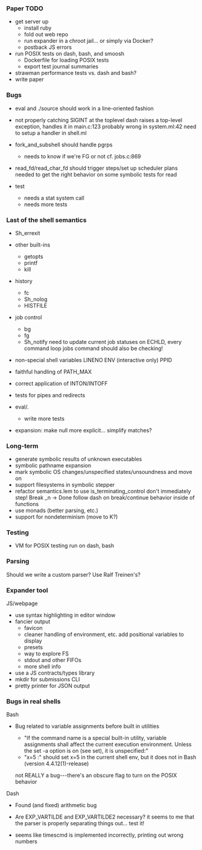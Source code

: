 ### Paper TODO

- get server up
  + install ruby
  + fold out web repo
  + run expander in a chroot jail... or simply via Docker?
  + postback JS errors
- run POSIX tests on dash, bash, and smoosh
  + Dockerfile for loading POSIX tests
  + export test journal summaries
- strawman performance tests vs. dash and bash?
- write paper

### Bugs

- eval and ./source should work in a line-oriented fashion

- not properly catching SIGINT at the toplevel
  dash raises a top-level exception, handles it in main.c:123
  probably wrong in system.ml:42
  need to setup a handler in shell.ml

- fork_and_subshell should handle pgrps
  + needs to know if we're FG or not
    cf. jobs.c:869

- read_fd/read_char_fd should trigger steps/set up scheduler plans
  needed to get the right behavior on some symbolic tests for read

- test
  + needs a stat system call
  + needs more tests

### Last of the shell semantics

- Sh_errexit

- other built-ins
  + getopts
  + printf
  + kill

- history
  + fc
  + Sh_nolog
  + HISTFILE

- job control
  + bg
  + fg
  + Sh_notify
  need to update current job statuses on ECHLD, every command loop
  jobs command should also be checking!

- non-special shell variables
  LINENO
  ENV (interactive only)
  PPID
- faithful handling of PATH_MAX

- correct application of INTON/INTOFF

- tests for pipes and redirects
- eval/.
  + write more tests

- expansion: make null more explicit... simplify matches?

### Long-term

- generate symbolic results of unknown executables
- symbolic pathname expansion
- mark symbolic OS changes/unspecified states/unsoundness and move on
- support filesystems in symbolic stepper
- refactor semantics.lem to use is_terminating_control
    don't immediately step! Break _n -> Done
  follow dash on break/continue behavior inside of functions
- use monads (better parsing, etc.)
- support for nondeterminism (move to K?)

### Testing

- VM for POSIX testing
  run on dash, bash

### Parsing

Should we write a custom parser? Use Ralf Treinen's?

### Expander tool

JS/webpage
  + use syntax highlighting in editor window
  + fancier output
    - favicon
    - cleaner handling of environment, etc.
      add positional variables to display  
    - presets
    - way to explore FS
    - stdout and other FIFOs
    - more shell info
  + use a JS contracts/types library 
  + mkdir for submissions
CLI
  + pretty printer for JSON output

### Bugs in real shells

Bash
  - Bug related to variable assignments before built in utilities
    - "If the command name is a special built-in utility, variable assignments shall affect the current execution environment. Unless the set -a option is on (see set), it is unspecified:"
    - "x=5 :" should set x=5 in the current shell env, but it does not in Bash (version 4.4.12(1)-release)
    
    not REALLY a bug---there's an obscure flag to turn on the POSIX behavior

Dash
  - Found (and fixed) arithmetic bug
  - Are EXP_VARTILDE and EXP_VARTILDE2 necessary? 
    it seems to me that the parser is properly separating things out...
    test it!

  - seems like timescmd is implemented incorrectly, printing out wrong numbers
